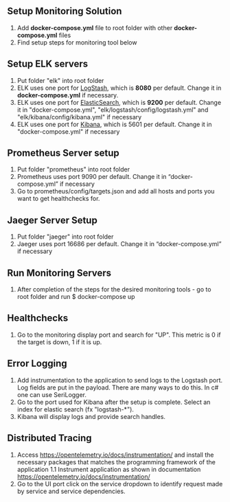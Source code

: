 ## Setup Monitoring Solution 
1.	Add <b>docker-compose.yml</b> file to root folder with other <b>docker-compose.yml</b> files
2.	Find setup steps for monitoring tool below


## Setup ELK servers
1. Put folder "elk" into root folder
2. ELK uses one port for <u>LogStash</u>, which is <b>8080</b> per default. Change it in <b>docker-compose.yml</b>  if necessary.
3. ELK uses one port for <u>ElasticSearch</u>, which is <b>9200</b> per default. Change it in "docker-compose.yml", "elk/logstash/config/logstash.yml" and "elk/kibana/config/kibana.yml" if necessary
4. ELK uses one port for <u>Kibana</u>, which is 5601 per default. Change it in "docker-compose.yml" if necessary


## Prometheus Server setup
1. Put folder "prometheus" into root folder
3. Prometheus uses port 9090 per default. Change it in “docker-compose.yml” if necessary 
4. Go to prometheus/config/targets.json and add all hosts and ports you want to get healthchecks for.


## Jaeger Server Setup
1. Put folder "jaeger" into root folder
2. Jaeger uses port 16686 per default. Change it in “docker-compose.yml” if necessary
    

## Run Monitoring Servers
1. After completion of the steps for the desired monitoring tools - go to root folder and run
  $ docker-compose up


## Healthchecks
1. Go to the monitoring display port and search for "UP". This metric is 0 if the target is down, 1 if it is up.


## Error Logging
1. Add instrumentation to the application to send logs to the Logstash port. Log fields are put in the payload. There are many ways to do this. In c# one can use SeriLogger.
2. Go to the port used for Kibana after the setup is complete. Select an index for elastic search (fx "logstash-*").
3. Kibana will display logs and provide search handles.

## Distributed Tracing
1. Access https://opentelemetry.io/docs/instrumentation/ and install the necessary packages that matches the programming framework of the application
1.1 Instrument application as shown in documentation https://opentelemetry.io/docs/instrumentation/ 
2. Go to the UI port click on the service dropdown to identify request made by service and service dependencies.